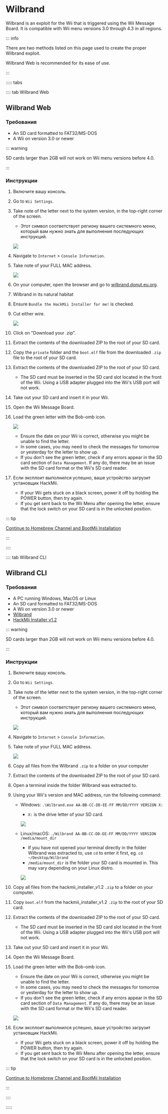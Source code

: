 # Wilbrand

Wilbrand is an exploit for the Wii that is triggered using the Wii Message Board. It is compatible with Wii menu versions 3.0 through 4.3 in all regions.

::: info

There are two methods listed on this page used to create the proper Wilbrand exploit.

Wilbrand Web is recommended for its ease of use.

:::

::::: tabs

:::: tab Wilbrand Web

## Wilbrand Web

### Требования

- An SD card formatted to FAT32/MS-DOS
- A Wii on version 3.0 or newer

::: warning

SD cards larger than 2GB will not work on Wii menu versions before 4.0.

:::

### Инструкции

1. Включите вашу консоль.

2. Go to `Wii Settings`.

3. Take note of the letter next to the system version, in the top-right corner of the screen.

   - Этот символ соответствует региону вашего системного меню, который вам нужно знать для выполнения последующих инструкций.

   ![](/images/wii/SystemMenuVersion.png)

4. Navigate to `Internet` > `Console Information`.

5. Take note of your FULL MAC address.

   ![](/images/wii/MacAddress.png)

6. On your computer, open the browser and go to [wilbrand.donut.eu.org](https://wilbrand.donut.eu.org/).

7. Wilbrand in its natural habitat

8. Ensure `Bundle the HackMii Installer for me!` is checked.

9. Cut either wire.

   ![](/images/exploits/wilbrand/web.png)

10. Click on "Download your .zip".

11. Extract the contents of the downloaded ZIP to the root of your SD card.

12. Copy the `private` folder and the `boot.elf` file from the downloaded `.zip` file to the root of your SD card.

13. Extract the contents of the downloaded ZIP to the root of your SD card.
    - The SD card must be inserted in the SD card slot located in the front of the Wii. Using a USB adapter plugged into the Wii's USB port will not work.

14. Take out your SD card and insert it in your Wii.

15. Open the Wii Message Board.

16. Load the green letter with the Bob-omb icon.

    ![](/images/exploits/wilbrand/msgboard.png)

    - Ensure the date on your Wii is correct, otherwise you might be unable to find the letter.
    - In some cases, you may need to check the messages for tomorrow or yesterday for the letter to show up.
    - If you don't see the green letter, check if any errors appear in the SD card section of `Data Management`. If any do, there may be an issue with the SD card format or the Wii's SD card reader.

17. Если эксплоит выполнился успешно, ваше устройство загрузит установщик HackMii.
    - If your Wii gets stuck on a black screen, power it off by holding the POWER button, then try again.
    - If you get sent back to the Wii Menu after opening the letter, ensure that the lock switch on your SD card is in the unlocked position.

::: tip

[Continue to Homebrew Channel and BootMii Installation](hbc)

:::

::::

:::: tab Wilbrand CLI

## Wilbrand CLI

### Требования

- A PC running Windows, MacOS or Linux
- An SD card formatted to FAT32/MS-DOS
- A Wii on version 3.0 or newer
- [Wilbrand](https://static.wiidatabase.de/Wilbrand.zip)
- [HackMii Installer v1.2](https://bootmii.org/download/)

::: warning

SD cards larger than 2GB will not work on Wii menu versions before 4.0.

:::

### Инструкции

1. Включите вашу консоль.

2. Go to `Wii Settings`.

3. Take note of the letter next to the system version, in the top-right corner of the screen.

   - Этот символ соответствует региону вашего системного меню, который вам нужно знать для выполнения последующих инструкций.

   ![](/images/wii/SystemMenuVersion.png)

4. Navigate to `Internet` > `Console Information`.

5. Take note of your FULL MAC address.

   ![](/images/wii/MacAddress.png)

6. Copy all files from the Wilbrand `.zip` to a folder on your computer

7. Extract the contents of the downloaded ZIP to the root of your SD card.

8. Open a terminal inside the folder Wilbrand was extracted to.

9. Using your Wii's version and MAC address, run the following command:

   - Windows: `.\Wilbrand.exe AA-BB-CC-DD-EE-FF MM/DD/YYYY VERSION X:`

     - `X:` is the drive letter of your SD card.

     ![](/images/exploits/wilbrand/windows.png)

   - Linux/macOS: `./Wilbrand AA-BB-CC-DD-EE-FF MM/DD/YYYY VERSION /media/mount_dir`

     - If you have not opened your terminal directly in the folder Wilbrand was extracted to, use `cd` to enter it first, eg. `cd ~/Desktop/Wilbrand`
     - `/media/mount_dir` is the folder your SD card is mounted in. This may vary depending on your Linux distro.

     ![](/images/exploits/wilbrand/linux.png)

10. Copy all files from the hackmii_installer_v1.2 `.zip` to a folder on your computer.

11. Copy `boot.elf` from the hackmii_installer_v1.2 `.zip` to the root of your SD card.

12. Extract the contents of the downloaded ZIP to the root of your SD card.
    - The SD card must be inserted in the SD card slot located in the front of the Wii. Using a USB adapter plugged into the Wii's USB port will not work.

13. Take out your SD card and insert it in your Wii.

14. Open the Wii Message Board.

15. Load the green letter with the Bob-omb icon.

    - Ensure the date on your Wii is correct, otherwise you might be unable to find the letter.
    - In some cases, you may need to check the messages for tomorrow or yesterday for the letter to show up.
    - If you don't see the green letter, check if any errors appear in the SD card section of `Data Management`. If any do, there may be an issue with the SD card format or the Wii's SD card reader.

    ![](/images/exploits/wilbrand/msgboard.png)

16. Если эксплоит выполнился успешно, ваше устройство загрузит установщик HackMii.
    - If your Wii gets stuck on a black screen, power it off by holding the POWER button, then try again.
    - If you get sent back to the Wii Menu after opening the letter, ensure that the lock switch on your SD card is in the unlocked position.

::: tip

[Continue to Homebrew Channel and BootMii Installation](hbc)

:::

::::

:::::
